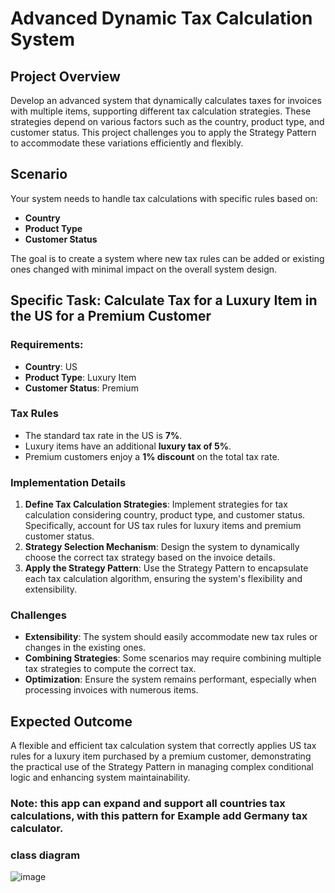 # Advanced Dynamic Tax Calculation System

## Project Overview

Develop an advanced system that dynamically calculates taxes for invoices with multiple items, supporting different tax calculation strategies. These strategies depend on various factors such as the country, product type, and customer status. This project challenges you to apply the Strategy Pattern to accommodate these variations efficiently and flexibly.

## Scenario

Your system needs to handle tax calculations with specific rules based on:
- **Country**
- **Product Type**
- **Customer Status**

The goal is to create a system where new tax rules can be added or existing ones changed with minimal impact on the overall system design.

## Specific Task: Calculate Tax for a Luxury Item in the US for a Premium Customer

### Requirements:

- **Country**: US
- **Product Type**: Luxury Item
- **Customer Status**: Premium

### Tax Rules

- The standard tax rate in the US is **7%**.
- Luxury items have an additional **luxury tax of 5%**.
- Premium customers enjoy a **1% discount** on the total tax rate.

### Implementation Details

1. **Define Tax Calculation Strategies**: Implement strategies for tax calculation considering country, product type, and customer status. Specifically, account for US tax rules for luxury items and premium customer status.
2. **Strategy Selection Mechanism**: Design the system to dynamically choose the correct tax strategy based on the invoice details.
3. **Apply the Strategy Pattern**: Use the Strategy Pattern to encapsulate each tax calculation algorithm, ensuring the system's flexibility and extensibility.

### Challenges

- **Extensibility**: The system should easily accommodate new tax rules or changes in the existing ones.
- **Combining Strategies**: Some scenarios may require combining multiple tax strategies to compute the correct tax.
- **Optimization**: Ensure the system remains performant, especially when processing invoices with numerous items.

## Expected Outcome

A flexible and efficient tax calculation system that correctly applies US tax rules for a luxury item purchased by a premium customer, demonstrating the practical use of the Strategy Pattern in managing complex conditional logic and enhancing system maintainability.

### Note: this app can expand and support all countries tax calculations, with this pattern for Example add Germany tax calculator.

### class diagram
![image](https://github.com/ibrahimRamadan2/Design-patterns/assets/110139860/a3487129-2e14-4c04-8703-18c889024cf3)

